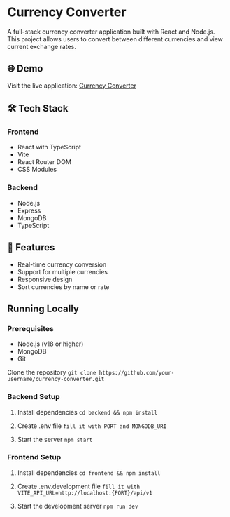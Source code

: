 # Currency Converter

A full-stack currency converter application built with React and Node.js. This project allows users to convert between different currencies and view current exchange rates.

## 🌐 Demo

Visit the live application: [Currency Converter](https://famous-chaja-81bb8b.netlify.app/)

## 🛠 Tech Stack

### Frontend
- React with TypeScript
- Vite
- React Router DOM
- CSS Modules

### Backend
- Node.js
- Express
- MongoDB
- TypeScript

## 🚀 Features

- Real-time currency conversion
- Support for multiple currencies
- Responsive design
- Sort currencies by name or rate

## Running Locally

### Prerequisites
- Node.js (v18 or higher)
- MongoDB
- Git

Clone the repository
```git clone https://github.com/your-username/currency-converter.git```

### Backend Setup
1. Install dependencies
```cd backend && npm install```

2. Create .env file
```fill it with PORT and MONGODB_URI```

3. Start the server
```npm start```

### Frontend Setup
1. Install dependencies
```cd frontend && npm install```

2. Create .env.development file
```fill it with VITE_API_URL=http://localhost:{PORT}/api/v1```

3. Start the development server
```npm run dev```